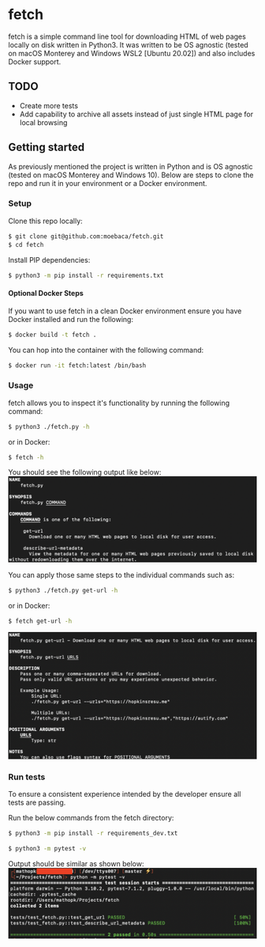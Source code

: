 # fetch
fetch is a simple command line tool for downloading HTML of web pages locally on disk written in Python3. It was written to be OS agnostic (tested on macOS Monterey and Windows WSL2 [Ubuntu 20.02]) and also includes Docker support.

## TODO
- Create more tests
- Add capability to archive all assets instead of just single HTML page for local browsing

## Getting started
As previously mentioned the project is written in Python and is OS agnostic (tested on macOS Monterey and Windows 10). Below are steps to clone the repo and run it in your environment or a Docker environment.

### Setup
Clone this repo locally:

```bash
$ git clone git@github.com:moebaca/fetch.git
$ cd fetch
```

Install PIP dependencies:

```bash
$ python3 -m pip install -r requirements.txt
```

#### Optional Docker Steps
If you want to use fetch in a clean Docker environment ensure you have Docker installed and run the following:

```bash
$ docker build -t fetch .
```

You can hop into the container with the following command:
```bash
$ docker run -it fetch:latest /bin/bash
```

### Usage
fetch allows you to inspect it's functionality by running the following command:

```bash
$ python3 ./fetch.py -h
```
or in Docker:

```bash
$ fetch -h
```
You should see the following output like below:
![docs/fetch_output.png](docs/fetch_output.png)

You can apply those same steps to the individual commands such as:
```bash
$ python3 ./fetch.py get-url -h
```
or in Docker:

```bash
$ fetch get-url -h
```
![docs/fetch_get_url_output.png](docs/fetch_get_url_output.png)

### Run tests
To ensure a consistent experience intended by the developer ensure all tests are passing. 

Run the below commands from the fetch directory:

```bash
$ python3 -m pip install -r requirements_dev.txt
```

```bash
$ python3 -m pytest -v
```

Output should be similar as shown below:
![docs/fetch_tests.png](docs/fetch_tests.png)
